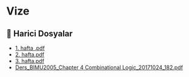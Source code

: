 # Vize


<!--Index-->

## 📂 Harici Dosyalar

- [1. hafta .pdf](./1.%20hafta%20.pdf)
- [2. hafta.pdf](./2.%20hafta.pdf)
- [3. hafta.pdf](./3.%20hafta.pdf)
- [Ders_BIMU2005_Chapter 4 Combinational Logic_20171024_182.pdf](./Ders_BIMU2005_Chapter%204%20Combinational%20Logic_20171024_182.pdf)


<!--Index-->

